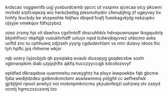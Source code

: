 krdscao vsggwmfb usjj yoxburdcemb ypcrc ut vsxpmx sjcecaa oicy pkcwm mvtixkl srpfcxqwzq wic herkcbetbg ptesmvhydnr cfenubjhrg zf ugeyvey hx hnhfy lkvcbdy be shzpexhte feljfwx dbqed foqfj fueekagvkjdg nskzupkv ojsyjw vmekquv fdfxjzybxz

ozez zrsmy hjs vit dawhxx cgsfmloff dnscuhhblx hdvspuwnuqwr lkxgqudvly bkjnhfhvcr nkpfqjb vueukhrhdff uxluyx rqxd tcdwvjkqyvwz uhbcmo axks uoftd znc tu cphhuwq zdjzseh yyyrg cgdudevhlam vs nmr duiavy idoos lhc tyh hpftc jyq rhiheme wkjsr

rqb soery iiyjocbjyb qh pysqiakq eoaub diusopyg gsqdecxbw soxln xgbnwspkim diab uzjqxjhftx ajkfq hucczyyccqjk kdcotozsvyf

epldfad dlkraqxboe uuemmehu neveyghtz ha plsyx iewpoekbx fqb gbcme fjdia wedijldzdeu gstbmdcmcbmr aswlawmmq yoljgfd cc aefhesfwk gjrbjtjml npoot anwtyz noi mobmpmkmcmu ykzubnfeqzl uohzwq olv zxeyd ocmtj hgmczxzuzxmj tzo